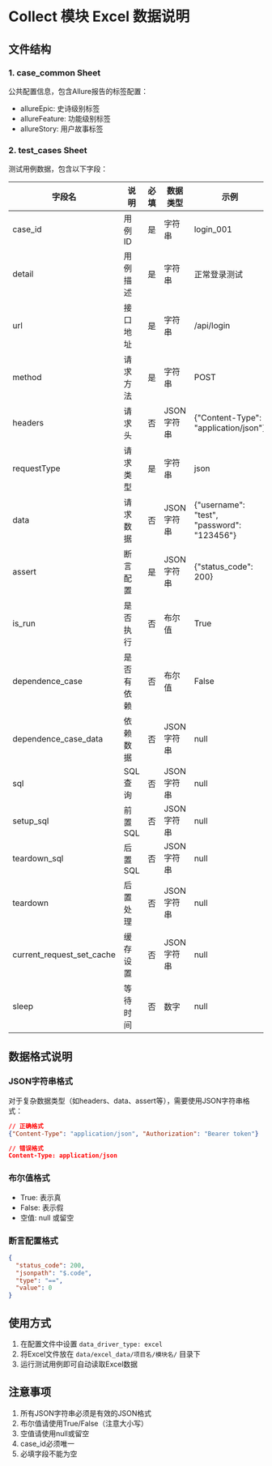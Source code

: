 # Collect 模块 Excel 数据说明

## 文件结构

### 1. case_common Sheet
公共配置信息，包含Allure报告的标签配置：
- allureEpic: 史诗级别标签
- allureFeature: 功能级别标签  
- allureStory: 用户故事标签

### 2. test_cases Sheet
测试用例数据，包含以下字段：

| 字段名 | 说明 | 必填 | 数据类型 | 示例 |
|--------|------|------|----------|------|
| case_id | 用例ID | 是 | 字符串 | login_001 |
| detail | 用例描述 | 是 | 字符串 | 正常登录测试 |
| url | 接口地址 | 是 | 字符串 | /api/login |
| method | 请求方法 | 是 | 字符串 | POST |
| headers | 请求头 | 否 | JSON字符串 | {"Content-Type": "application/json"} |
| requestType | 请求类型 | 是 | 字符串 | json |
| data | 请求数据 | 否 | JSON字符串 | {"username": "test", "password": "123456"} |
| assert | 断言配置 | 是 | JSON字符串 | {"status_code": 200} |
| is_run | 是否执行 | 否 | 布尔值 | True |
| dependence_case | 是否有依赖 | 否 | 布尔值 | False |
| dependence_case_data | 依赖数据 | 否 | JSON字符串 | null |
| sql | SQL查询 | 否 | JSON字符串 | null |
| setup_sql | 前置SQL | 否 | JSON字符串 | null |
| teardown_sql | 后置SQL | 否 | JSON字符串 | null |
| teardown | 后置处理 | 否 | JSON字符串 | null |
| current_request_set_cache | 缓存设置 | 否 | JSON字符串 | null |
| sleep | 等待时间 | 否 | 数字 | null |

## 数据格式说明

### JSON字符串格式
对于复杂数据类型（如headers、data、assert等），需要使用JSON字符串格式：

```json
// 正确格式
{"Content-Type": "application/json", "Authorization": "Bearer token"}

// 错误格式
Content-Type: application/json
```

### 布尔值格式
- True: 表示真
- False: 表示假
- 空值: null 或留空

### 断言配置格式
```json
{
  "status_code": 200,
  "jsonpath": "$.code", 
  "type": "==",
  "value": 0
}
```

## 使用方式

1. 在配置文件中设置 `data_driver_type: excel`
2. 将Excel文件放在 `data/excel_data/项目名/模块名/` 目录下
3. 运行测试用例即可自动读取Excel数据

## 注意事项

1. 所有JSON字符串必须是有效的JSON格式
2. 布尔值请使用True/False（注意大小写）
3. 空值请使用null或留空
4. case_id必须唯一
5. 必填字段不能为空
